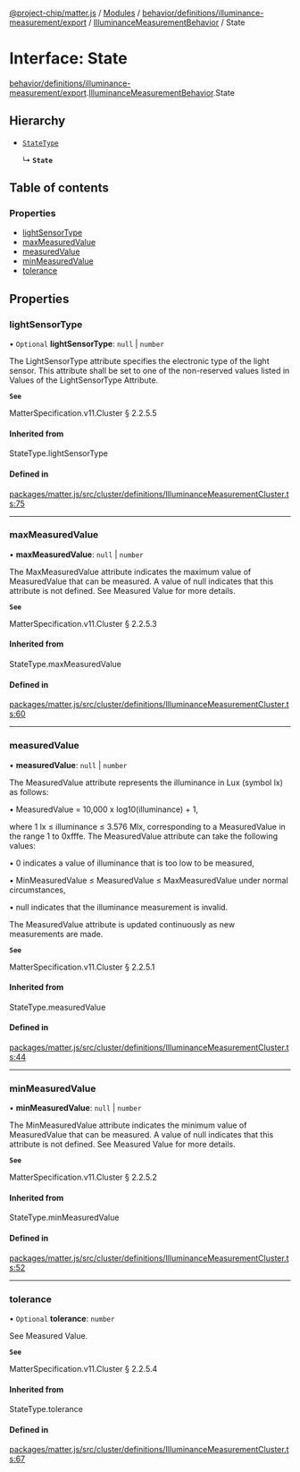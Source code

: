 [@project-chip/matter.js](../README.md) / [Modules](../modules.md) / [behavior/definitions/illuminance-measurement/export](../modules/behavior_definitions_illuminance_measurement_export.md) / [IlluminanceMeasurementBehavior](../modules/behavior_definitions_illuminance_measurement_export.IlluminanceMeasurementBehavior.md) / State

# Interface: State

[behavior/definitions/illuminance-measurement/export](../modules/behavior_definitions_illuminance_measurement_export.md).[IlluminanceMeasurementBehavior](../modules/behavior_definitions_illuminance_measurement_export.IlluminanceMeasurementBehavior.md).State

## Hierarchy

- [`StateType`](../modules/behavior_definitions_illuminance_measurement_export._internal_.md#statetype)

  ↳ **`State`**

## Table of contents

### Properties

- [lightSensorType](behavior_definitions_illuminance_measurement_export.IlluminanceMeasurementBehavior.State.md#lightsensortype)
- [maxMeasuredValue](behavior_definitions_illuminance_measurement_export.IlluminanceMeasurementBehavior.State.md#maxmeasuredvalue)
- [measuredValue](behavior_definitions_illuminance_measurement_export.IlluminanceMeasurementBehavior.State.md#measuredvalue)
- [minMeasuredValue](behavior_definitions_illuminance_measurement_export.IlluminanceMeasurementBehavior.State.md#minmeasuredvalue)
- [tolerance](behavior_definitions_illuminance_measurement_export.IlluminanceMeasurementBehavior.State.md#tolerance)

## Properties

### lightSensorType

• `Optional` **lightSensorType**: ``null`` \| `number`

The LightSensorType attribute specifies the electronic type of the light sensor. This attribute shall be
set to one of the non-reserved values listed in Values of the LightSensorType Attribute.

**`See`**

MatterSpecification.v11.Cluster § 2.2.5.5

#### Inherited from

StateType.lightSensorType

#### Defined in

[packages/matter.js/src/cluster/definitions/IlluminanceMeasurementCluster.ts:75](https://github.com/project-chip/matter.js/blob/5f71eedebdb9fa54338bde320c311bb359b7455d/packages/matter.js/src/cluster/definitions/IlluminanceMeasurementCluster.ts#L75)

___

### maxMeasuredValue

• **maxMeasuredValue**: ``null`` \| `number`

The MaxMeasuredValue attribute indicates the maximum value of MeasuredValue that can be measured. A
value of null indicates that this attribute is not defined. See Measured Value for more details.

**`See`**

MatterSpecification.v11.Cluster § 2.2.5.3

#### Inherited from

StateType.maxMeasuredValue

#### Defined in

[packages/matter.js/src/cluster/definitions/IlluminanceMeasurementCluster.ts:60](https://github.com/project-chip/matter.js/blob/5f71eedebdb9fa54338bde320c311bb359b7455d/packages/matter.js/src/cluster/definitions/IlluminanceMeasurementCluster.ts#L60)

___

### measuredValue

• **measuredValue**: ``null`` \| `number`

The MeasuredValue attribute represents the illuminance in Lux (symbol lx) as follows:

  • MeasuredValue = 10,000 x log10(illuminance) + 1,

where 1 lx ≤ illuminance ≤ 3.576 Mlx, corresponding to a MeasuredValue in the range 1 to 0xfffe. The
MeasuredValue attribute can take the following values:

  • 0 indicates a value of illuminance that is too low to be measured,

  • MinMeasuredValue ≤ MeasuredValue ≤ MaxMeasuredValue under normal circumstances,

  • null indicates that the illuminance measurement is invalid.

The MeasuredValue attribute is updated continuously as new measurements are made.

**`See`**

MatterSpecification.v11.Cluster § 2.2.5.1

#### Inherited from

StateType.measuredValue

#### Defined in

[packages/matter.js/src/cluster/definitions/IlluminanceMeasurementCluster.ts:44](https://github.com/project-chip/matter.js/blob/5f71eedebdb9fa54338bde320c311bb359b7455d/packages/matter.js/src/cluster/definitions/IlluminanceMeasurementCluster.ts#L44)

___

### minMeasuredValue

• **minMeasuredValue**: ``null`` \| `number`

The MinMeasuredValue attribute indicates the minimum value of MeasuredValue that can be measured. A
value of null indicates that this attribute is not defined. See Measured Value for more details.

**`See`**

MatterSpecification.v11.Cluster § 2.2.5.2

#### Inherited from

StateType.minMeasuredValue

#### Defined in

[packages/matter.js/src/cluster/definitions/IlluminanceMeasurementCluster.ts:52](https://github.com/project-chip/matter.js/blob/5f71eedebdb9fa54338bde320c311bb359b7455d/packages/matter.js/src/cluster/definitions/IlluminanceMeasurementCluster.ts#L52)

___

### tolerance

• `Optional` **tolerance**: `number`

See Measured Value.

**`See`**

MatterSpecification.v11.Cluster § 2.2.5.4

#### Inherited from

StateType.tolerance

#### Defined in

[packages/matter.js/src/cluster/definitions/IlluminanceMeasurementCluster.ts:67](https://github.com/project-chip/matter.js/blob/5f71eedebdb9fa54338bde320c311bb359b7455d/packages/matter.js/src/cluster/definitions/IlluminanceMeasurementCluster.ts#L67)
